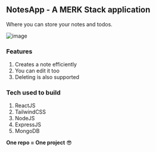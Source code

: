 ## NotesApp - A MERK Stack application

Where you can store your notes and todos.

![image](https://github.com/user-attachments/assets/9f06668d-6edc-44dc-b691-c75b2655d6cb)

### Features
1. Creates a note efficiently
2. You can edit it too
3. Deleting is also supported

### Tech used to build
1. ReactJS
2. TailwindCSS
3. NodeJS
4. ExpressJS
5. MongoDB

**One repo = One project** 😎

